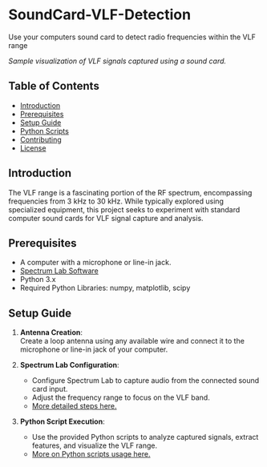 # SoundCard-VLF-Detection
Use your computers sound card to detect radio frequencies within the VLF range

*Sample visualization of VLF signals captured using a sound card.*

## Table of Contents

- [Introduction](#introduction)
- [Prerequisites](#prerequisites)
- [Setup Guide](#setup-guide)
- [Python Scripts](#python-scripts)
- [Contributing](#contributing)
- [License](#license)

## Introduction

The VLF range is a fascinating portion of the RF spectrum, encompassing frequencies from 3 kHz to 30 kHz. While typically explored using specialized equipment, this project seeks to experiment with standard computer sound cards for VLF signal capture and analysis.

## Prerequisites

- A computer with a microphone or line-in jack.
- [Spectrum Lab Software](https://www.qsl.net/dl4yhf/spectra1.html)
- Python 3.x
- Required Python Libraries: numpy, matplotlib, scipy

## Setup Guide

1. **Antenna Creation**:  
   Create a loop antenna using any available wire and connect it to the microphone or line-in jack of your computer.

2. **Spectrum Lab Configuration**:  
   - Configure Spectrum Lab to capture audio from the connected sound card input.
   - Adjust the frequency range to focus on the VLF band.
   - [More detailed steps here.](./docs/spectrum_lab_setup.md)

3. **Python Script Execution**:  
   - Use the provided Python scripts to analyze captured signals, extract features, and visualize the VLF range.
   - [More on Python scripts usage here.](./docs/python_scripts_guide.md)
